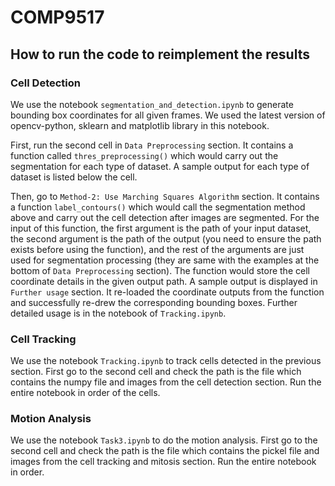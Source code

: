 # COMP9517
## How to run the code to reimplement the results
### Cell Detection
We use the notebook `segmentation_and_detection.ipynb` to generate bounding box coordinates for all given frames. We used the latest version of opencv-python, sklearn and matplotlib library in this notebook.

First, run the second cell in `Data Preprocessing` section. It contains a function called `thres_preprocessing()` which would carry out the segmentation for each type of dataset. A sample output for each type of dataset is listed below the cell.

Then, go to `Method-2: Use Marching Squares Algorithm` section. It contains a function `label_contours()` which would call the segmentation method above and carry out the cell detection after images are segmented. For the input of this function, the first argument is the path of your input dataset, the second argument is the path of the output (you need to ensure the path exists before using the function), and the rest of the arguments are just used for segmentation processing (they are same with the examples at the bottom of `Data Preprocessing` section). The function would store the cell coordinate details in the given output path. A sample output is displayed in `Further usage` section. It re-loaded the coordinate outputs from the function and successfully re-drew the corresponding bounding boxes. Further detailed usage is in the notebook of `Tracking.ipynb`.

### Cell Tracking
We use the notebook `Tracking.ipynb` to track cells detected in the previous section. 
First go to the second cell and check the path is the file which contains the numpy file and images from the cell detection section.
Run the entire notebook in order of the cells.
### Motion Analysis
We use the notebook `Task3.ipynb` to do the motion analysis. 
First go to the second cell and check the path is the file which contains the pickel file and images from the cell tracking and mitosis section. Run the entire notebook in order.